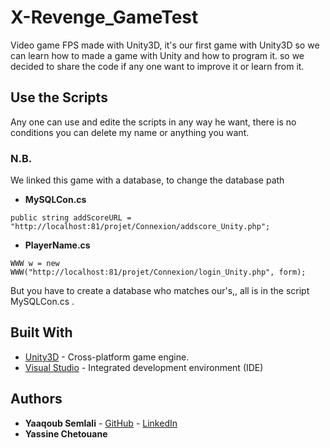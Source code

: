 # X-Revenge_GameTest

Video game FPS made with Unity3D, it's our first game with Unity3D so we can learn how to made a game with Unity and how to program it. so we decided to share the code if any one want to improve it or learn from it.

## Use the Scripts

Any one can use and edite the scripts in any way he want, there is no conditions you can delete my name or anything you want.

### N.B.
We linked this game with a database, to change the database path
* **MySQLCon.cs**
```
public string addScoreURL = "http://localhost:81/projet/Connexion/addscore_Unity.php";
```
* **PlayerName.cs**
```
WWW w = new WWW("http://localhost:81/projet/Connexion/login_Unity.php", form);
```
But you have to create a database who matches our's,, all is in the script MySQLCon.cs .

## Built With

* [Unity3D](https://store.unity.com/) -  Cross-platform game engine.
* [Visual Studio](https://www.visualstudio.com/vs/) -   Integrated development environment (IDE)

## Authors

* **Yaaqoub Semlali** - [GitHub](https://github.com/Yaaqoub) - [LinkedIn](www.linkedin.com/in/semlaliyaaqoub)
* **Yassine Chetouane**
